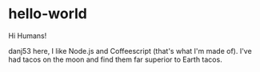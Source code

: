 # hello-world

Hi Humans!

danj53 here, I like Node.js and Coffeescript (that's what I'm made of).
I've had tacos on the moon and find them far superior to Earth tacos.
